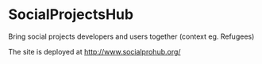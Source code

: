 # SocialProjectsHub
Bring social projects developers and users together (context eg. Refugees)

The site is deployed at
http://www.socialprohub.org/
